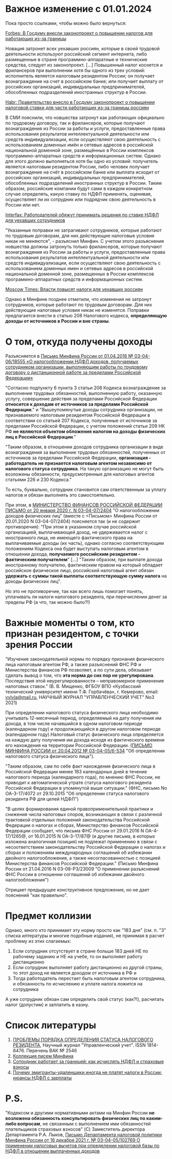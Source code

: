 # Важное изменение с 01.01.2024

Пока просто ссылками, чтобы можно было вернуться:

[Forbes: В Госдуму внесли законопроект о повышении налогов для работающих из-за границы](https://www.forbes.ru/finansy/488244-v-gosdumu-vnesli-zakonoproekt-o-povysenii-nalogov-dla-rabotausih-iz-za-granicy)

Новация затронет всех уехавших россиян, которые в своей трудовой деятельности используют российский сегмент интернета, либо размещенные в стране программно-аппаратные и технические средства, следует из законопроект. [...] Повышенный налог коснется и фрилансеров при выполнении хотя бы одного из трех условий: исполнитель является налоговым резидентом России; он получает вознаграждение на счет в российском банке; или получает выплату от российских организаций, индивидуальных предпринимателей, обособленных подразделений иностранных структур в России.

[Habr: Правительство внесло в Госдуму законопроект о повышении налоговой ставки для части работающих из-за границы россиян](https://habr.com/ru/news/731130/)

В СМИ пояснили, что новшества затронут как работающих официально по трудовому договору, так и фрилансеров, которые получают вознаграждения из России за работы и услуги, предоставленные права использования результатов интеллектуальной деятельности или средств индивидуализации, если осуществляют свою деятельность с использованием доменных имён и сетевых адресов в российской национальной доменной зоне, размещённых в России комплексов программно-аппаратных средств и информационных систем. Однако для этого должно выполняться хотя бы одно из условий: получатель является налоговым резидентом России, либо человек получает вознаграждение на счёт в российском банке или выплата исходит от российских организаций, индивидуальных предпринимателей, обособленных подразделений иностранных структур в России. Таким образом, российские компании будут сами в каждом конкретном случае определять, какую ставку по НДФЛ применять, оценивая, осуществляет ли их сотрудник или подрядчик свою деятельность в России или нет.

[Interfax: Работодателей обяжут принимать решения по ставке НДФЛ для уехавших сотрудников](https://www.interfax.ru/business/897400)

"Указанные поправки не затрагивают сотрудников, которые работают по трудовым договорам, для них действующие налоговые условия никак не меняются", - разъяснил Минфин. С учетом этого разъяснения новшества должны затронуть только фрилансеров, которые получают вознаграждения из России за работы и услуги, предоставленные права использования результатов интеллектуальной деятельности или средств индивидуализации, если осуществляют свою деятельность с использованием доменных имен и сетевых адресов в российской национальной доменной зоне, размещенных в России комплексов программно-аппаратных средств и информационных систем.

[Moscow Times: Власти повысят налоги для уехавших россиян](https://moscowtimes-1dd6a.kxcdn.com/2023/04/24/vlasti-povisyat-nalogi-dlya-uehavshih-rossiyan-a40925)

Однако в Минфине позднее отметили, что изменения не затронут сотрудников, которые работают по трудовым договорам. Для них действующие налоговые условия никак не изменятся. Поправки предлагается внести в статью 208 Налогового кодекса, **определяющую доходы от источников в России и вне страны**.

# О том, откуда получены доходы

Разъясняется в [Письмо Минфина России от 01.04.2016 № 03-04-06/18555 «О налогообложении НДФЛ доходов, получаемых сотрудником организации, выполняющим работы по трудовому договору о дистанционной работе за пределами Российской Федерации»](https://minfin.gov.ru/ru/perfomance/tax_relations/Answers/fizprofit?id_57=113857-pismo_minfina_rossii_ot_01.04.2016__03-04-0618555_o_nalogooblozhenii_ndfl_dokhodov_poluchaemykh_sotrudnikom_organizatsii_vypolnyayushchim_raboty_po_trudovomu_dogovoru_o_distantsionnoi_rabote_za_predelami_rossiiskoi_federatsii)

"Согласно подпункту 6 пункта 3 статьи 208 Кодекса вознаграждение за выполнение трудовых обязанностей, выполненную работу, оказанную услугу, совершение действия за пределами Российской Федерации **относится к доходам от источников за пределами Российской Федерации**." и "Вышеупомянутые доходы сотрудника организации, не признаваемого налоговым резидентом Российской Федерации в соответствии со статьей 207 Кодекса, полученные от источников за пределами Российской Федерации, с учетом положений статьи 209 НК РФ **не являются объектом обложения налогом на доходы физических лиц в Российской Федерации**."

"Таким образом, в отношении доходов сотрудника организации в виде вознаграждения за выполнение трудовых обязанностей, полученных от источников за пределами Российской Федерации, **организация - работодатель не признается налоговым агентом независимо от налогового статуса сотрудника**. На такую организацию не могут быть возложены обязанности, предусмотренные для налоговых агентов статьями 226 и 230 Кодекса."

То есть, буквально, сотрудник становится сам ответственным за уплату налогов и обязан выполнять это самостоятельно.

При этом, в [МИНИСТЕРСТВО ФИНАНСОВ РОССИЙСКОЙ ФЕДЕРАЦИИ ПИСЬМО от 20 января 2020 г. N 03-04-07/2404](https://www.consultant.ru/document/cons_doc_LAW_346049/56d390c5b862a29c8873c078384642083ae38636/) "О налогообложении доходов физических лиц" (вместе с <Письмом> Минфина России от 20.01.2020 N 03-04-07/2404) поясняется так (и не содержит противоречия): "При этом в указанном случае российской организацией, выплачивающей доход, не удерживается налог с иностранного лица, не имеющего фактического права на выплачиваемые доходы (их часть), однако согласно соответствующим положениям Кодекса она будет выступать налоговым агентом в отношении дохода, **получаемого российским резидентом - фактическим получателем**" [...] "Таким образом, при выплате дохода иностранному получателю, фактическим правом на который обладает российское физическое лицо, российский налоговый агент обязан **удержать с суммы такой выплаты соответствующую сумму налога** на доходы физических лиц".

Но это не противоречие, так как всего лишь помогает понять, уплачивать ли налоги налогового резидента, при перечислении денег за пределы РФ (а что, так можно было?!)

# Важные моменты о том, кто признан резидентом, с точки зрения России

"Изучение законодательной нормы по порядку признания физического лица налоговым агентом РФ, а также разъяснений ФНС РФ и Министерства финансов РФ позволяет, а по сути дела, обязывает сделать вывод о том, что **эта норма до сих пор не урегулирована**. Последствия этой неурегулированности – неправомерное применение налоговых ставок." (В. В. Мищенко, ФГБОУ ВПО «Кузбасский технический университет имени Т.Ф. Горбачёва», г. Кемерово, email: vvlvla@mail.ru, НАУЧНЫЙ ЖУРНАЛ "УПРАВЛЕНЧЕСКИЙ УЧЕТ" No3 2021)

При определении налогового статуса физического лица необходимо учитывать 12-месячный период, определяемый на дату получения им дохода, в том числе начавшийся в одном налоговом периоде (календарном году) и продолжающийся в другом налоговом периоде (календарном году).Налоговый статус физического лица определяется на каждую дату получения им дохода исходя из фактического времени его нахождения на территории Российской Федерации. ([ПИСЬМО МИНФИНА РОССИИ от 20.04.2012 № 03-04-05/6-534](https://www.glavbukh.ru/npd/edoc/99_902343653) "Об определении налогового статуса физического лица").

"Таким образом, сам по себе факт нахождения физического лица в Российской Федерации менее 183 календарных дней в течение налогового периода (календарного года), по мнению ФНС России, не приводит к автоматической утрате статуса налогового резидента Российской Федерации в упомянутой выше ситуации." (ФНС, письмо No ОА-3-17/4072 от 29.10.2015 "Об определении статуса налогового резидента РФ для целей НДФЛ")

"В целях формирования единой правоприменительной практики и снижения числа налоговых споров, возникающих в связи с различной трактовкой отдельных положений законодательства Российской Федерации о налогах и сборах, Министерство финансов Российской Федерации сообщает, что письма ФНС России от 29.01.2016 N ОА-4-17/1265@, от 16.01.2015 N ОА-3-17/87@ (и другие письма, в которых изложена аналогичная позиция) не подлежат применению в связи с несоответствием законодательству Российской Федерации о налогах и сборах и положениям международных соглашений об избежании двойного налогообложения, а также несогласованностью с позицией Министерства финансов Российской Федерации." (Письмо Минфина России от 21.04.2016 N 03-08-РЗ/23009 "О применении разъяснений ФНС России в отношении соглашений об избежании двойного налогообложения")

Отрицает предыдущее конструктивное предложение, но не дает пояснений "как правильно". 

# Предмет коллизии

Однако, много кто принимает эту норму просто как "183 дня" (см. п. "3" списка илтературы и многие подобные издания), не принимая в расчет проблему из этих слагаемых:
1. Если сотрудник отсутствует в стране больше 183 дней НЕ по рабочему заданию и НЕ на учебе, то он выполняет работу дистанционно
2. Если сотрудник выполняет работу дистанционно из другой страны, то этот доход не является доходом от источника в РФ и
3. Тогда работодатель перестает быть налоговым агентом сотрудника, и обязанность по исчислению и уплате налога ложится на сотрудника

А уже сотрудник обязан сам определить свой статус (как?!), расчитать налог (допустим) и заплатить в казну.




# Список литературы

1. [ПРОБЛЕМЫ ПОРЯДКА ОПРЕДЕЛЕНИЯ СТАТУСА НАЛОГОВОГО РЕЗИДЕНТА](https://uprav-uchet.ru/index.php/journal/article/view/401), Научный журнал "Управленческий учет". ISSN 1814-8476. Перечень ВАК № 2546
2. [Коллекция писем Минфина](https://minfin.gov.ru/ru/perfomance/tax_relations/Answers/fizprofit/)
3. [Сотрудник работает за границей: как исчислять НДФЛ и страховые взносы](https://pravovest-audit.ru/nashi-statii-nalogi-i-buhuchet/sotrudnik-za-granice-nalogovye-posledstviya/)
4. [Почему эмигранты-удаленщики иногда не платят налоги в России: нюансы НДФЛ с зарплаты](https://vc.ru/finance/647452-pochemu-emigranty-udalenshchiki-inogda-ne-platyat-nalogi-v-rossii-nyuansy-ndfl-s-zarplaty)

# P.S.

"Кодексом и другими нормативными актами на Минфин России **не возложена обязанность консультировать физических лиц по каким-либо вопросам**, не связанным с выполнением ими обязанностей плательщиков страховых взносов" (C) Заместитель директора Департамента	Р.А. Лыков, [Письмо Департамента налоговой политики Минфина России от 16 декабря 2021 г. № 03-04-05/102769 О применении налоговых вычетов при определении налоговой базы по НДФЛ в отношении выплаченных доходов](https://www.garant.ru/products/ipo/prime/doc/403471476/)

